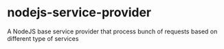 # nodejs-service-provider
A NodeJS base service provider that process bunch of requests based on different type of services
